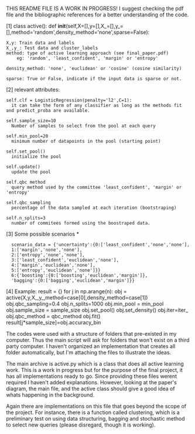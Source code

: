 THIS README FILE IS A WORK IN PROGRESS! I suggest checking the pdf file and the bibliographic references for a better understanding of the code.

[1] class active():
    def __init__(self,X=[],y=[],X_=[],y_=[],method='random',density_method='none',sparse=False):

    X,y: Train data and labels
    X_,y_: Test data and cluster_labels
    method: type of active learning approach (see final_paper.pdf)
        eg: 'random', 'least_confident', 'margin' or 'entropy'

    density_method: 'none', 'euclidean' or 'cosine' (cosine similarity)

    sparse: True or False, indicate if the input data is sparse or not.

[2] relevant attributes:

    self.clf = LogisticRegression(penalty='l2',C=1):
      it can take the form of any classifier as long as the methods fit and predict_proba are available.

    self.sample_size=10
      Number of samples to select from the pool at each query

    self.min_pool=20
      minimum number of datapoints in the pool (starting point)

    self.set_pool()
      initialize the pool

    self.update()
      update the pool

    self.qbc method
      query method used by the committee 'least_confident', 'margin' or 'entropy'

    self.qbc_sampling
      percentage of the data sampled at each iteration (bootstraping)

    self.n_splits=3
      number of commitees formed using the boostraped data.


[3] Some possible scenarios *

      scenario_data = {'uncertainty':{0:['least_confident','none','none'],
      1:['margin','none','none'],
      2:['entropy','none','none'],
      3:['least_confident','euclidean','none'],
      4:['margin','euclidean','none'],
      5:['entropy','euclidean','none']}}
      6:{'boosting':{0:['boosting','euclidean','margin']},
      'bagging':{0:['bagging','euclidean','margin']}}

[4] Example:
  result = {}
      for j in np.arange(n):
          obj = active(X,y,X_,y_,method=case[0],density_method=case[1])
          obj.qbc_sampling=0.4
          obj.n_splits=1000
          obj.min_pool = min_pool
          obj.sample_size = sample_size
          obj.set_pool()
          obj.set_density()
          obj.iter=iter_
          obj.qbc_method = qbc_method
          obj.fit()
          result[j*sample_size]=obj.accuracy_bin


The codes were used with a structure of folders that pre-existed in my computer. Thus the main script will ask for folders that won't exist on a third party computer. I haven't organized an implementation that creates all folder automatically, but I'm attaching the files to illustrate the ideas.

The main archive is active.py which is a class that does all active learning work. This is a work in progress but for the purpose of the final project, it has all implementations ready to go. Since providing these files werent required I haven't added explanations. However, looking at the paper's diagram, the main file, and the active class should give a good idea of whats happening in the background.

Again there are implementations on this file that goes beyond the scope of the project. For instance, there is a function called clustering, which is a preliminary test on using data structuring, bagging and stochastic method to select new queries (please disregard, though it is working).
